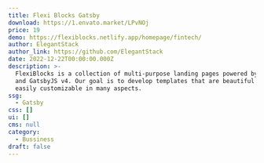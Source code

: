 ```yaml
---
title: Flexi Blocks Gatsby
download: https://1.envato.market/LPvNOj
price: 19
demo: https://flexiblocks.netlify.app/homepage/fintech/
author: ElegantStack
author_link: https://github.com/ElegantStack
date: 2022-12-22T00:00:00.000Z
description: >-
  FlexiBlocks is a collection of multi-purpose landing pages powered by React
  and GatsbyJS v4. Our goal is to develop templates that are beautiful and yet
  easily customizable in many aspects.
ssg:
  - Gatsby
css: []
ui: []
cms: null
category:
  - Bussiness
draft: false
---
```


